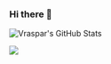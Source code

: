 ### Hi there 👋

![Vraspar's GitHub Stats](https://github-readme-stats.vercel.app/api?username=vraspar&show_icons=true&theme=dracula&title_color=CDE545&count_private=true&icon_color=CDE545&hide=["issues"])

<img style="align-center" src="https://github-readme-stats.lostgirljourney.vercel.app/api/top-langs/?username=vraspar&layout=compact&show_icons=true&theme=dracula&title_color=CDE545&count_private=true&icon_color=CDE545">
<!--
**vraspar/vraspar** is a ✨ _special_ ✨ repository because its `README.md` (this file) appears on your GitHub profile.

Here are some ideas to get you started:

- 🔭 I’m currently working on ...
- 🌱 I’m currently learning ...
- 👯 I’m looking to collaborate on ...
- 🤔 I’m looking for help with ...
- 💬 Ask me about ...
- 📫 How to reach me: ...
- 😄 Pronouns: ...
- ⚡ Fun fact: ...
-->
